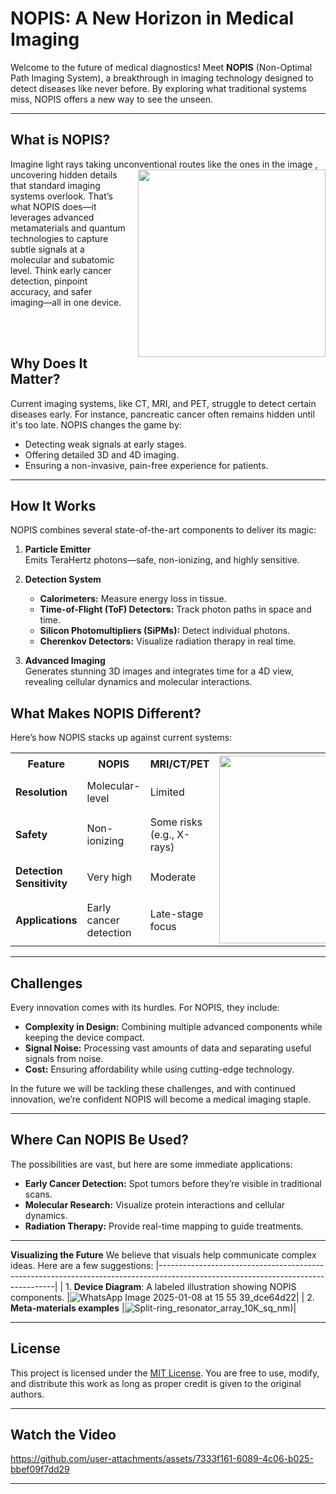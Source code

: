 # **NOPIS: A New Horizon in Medical Imaging**

Welcome to the future of medical diagnostics! Meet **NOPIS** (Non-Optimal Path Imaging System), a breakthrough in imaging technology designed to detect diseases like never before. By exploring what traditional systems miss, NOPIS offers a new way to see the unseen.

---

## **What is NOPIS?**

Imagine light rays taking unconventional routes like the ones in the image <img align="right" width="300" height="auto" style="margin-left: 20px; margin-bottom: 10px;" src="https://github.com/user-attachments/assets/c747571c-319c-421c-aaa0-54d589091be1">, uncovering hidden details that standard imaging systems overlook. That’s what NOPIS does—it leverages advanced metamaterials and quantum technologies to capture subtle signals at a molecular and subatomic level. Think early cancer detection, pinpoint accuracy, and safer imaging—all in one device.

<br><br>
## **Why Does It Matter?**

Current imaging systems, like CT, MRI, and PET, struggle to detect certain diseases early. For instance, pancreatic cancer often remains hidden until it's too late. NOPIS changes the game by:
- Detecting weak signals at early stages.
- Offering detailed 3D and 4D imaging.
- Ensuring a non-invasive, pain-free experience for patients.

---

## **How It Works**

NOPIS combines several state-of-the-art components to deliver its magic:
1. **Particle Emitter**  
   Emits TeraHertz photons—safe, non-ionizing, and highly sensitive.

2. **Detection System**  
   - **Calorimeters:** Measure energy loss in tissue.  
   - **Time-of-Flight (ToF) Detectors:** Track photon paths in space and time.  
   - **Silicon Photomultipliers (SiPMs):** Detect individual photons.  
   - **Cherenkov Detectors:** Visualize radiation therapy in real time.  

3. **Advanced Imaging**  
   Generates stunning 3D images and integrates time for a 4D view, revealing cellular dynamics and molecular interactions.

## **What Makes NOPIS Different?**

Here’s how NOPIS stacks up against current systems:  

<table>
  <tr>
    <th>Feature</th>
    <th>NOPIS</th>
    <th>MRI/CT/PET</th>
    <th rowspan="5"><img src="https://github.com/user-attachments/assets/89bb78c8-d663-4616-84a7-c03121ede60b" width="300"></th>
  </tr>
  <tr>
    <td><strong>Resolution</strong></td>
    <td>Molecular-level</td>
    <td>Limited</td>
  </tr>
  <tr>
    <td><strong>Safety</strong></td>
    <td>Non-ionizing</td>
    <td>Some risks (e.g., X-rays)</td>
  </tr>
  <tr>
    <td><strong>Detection Sensitivity</strong></td>
    <td>Very high</td>
    <td>Moderate</td>
  </tr>
  <tr>
    <td><strong>Applications</strong></td>
    <td>Early cancer detection</td>
    <td>Late-stage focus</td>
  </tr>
</table>

---

## **Challenges**

Every innovation comes with its hurdles. For NOPIS, they include:  
- **Complexity in Design:** Combining multiple advanced components while keeping the device compact.  
- **Signal Noise:** Processing vast amounts of data and separating useful signals from noise.  
- **Cost:** Ensuring affordability while using cutting-edge technology.

In the future we will be tackling these challenges, and with continued innovation, we’re confident NOPIS will become a medical imaging staple.

---

## **Where Can NOPIS Be Used?**

The possibilities are vast, but here are some immediate applications:  
- **Early Cancer Detection:** Spot tumors before they’re visible in traditional scans.  
- **Molecular Research:** Visualize protein interactions and cellular dynamics.  
- **Radiation Therapy:** Provide real-time mapping to guide treatments.

---

**Visualizing the Future** 
We believe that visuals help communicate complex ideas. Here are a few suggestions:
|----------------------------------------------------------------------------------------------------------------------------------|
| 1. **Device Diagram**: A labeled illustration showing NOPIS components.                   |![WhatsApp Image 2025-01-08 at 15 55 39_dce64d22](https://github.com/user-attachments/assets/aefd26c1-a299-42d2-ac24-74fc9ff4776c)|
| 2. **Meta-materials examples**                                                            |![Split-ring_resonator_array_10K_sq_nm](https://github.com/user-attachments/assets/9fb640c9-6cee-490d-b62e-b2773ad04061))|

---

## **License**

This project is licensed under the [MIT License](https://opensource.org/licenses/MIT). You are free to use, modify, and distribute this work as long as proper credit is given to the original authors.

---

## **Watch the Video**

https://github.com/user-attachments/assets/7333f161-6089-4c06-b025-bbef09f7dd29

---


